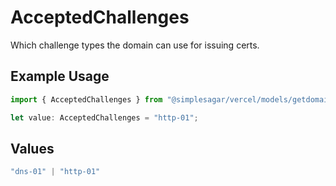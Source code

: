 # AcceptedChallenges

Which challenge types the domain can use for issuing certs.

## Example Usage

```typescript
import { AcceptedChallenges } from "@simplesagar/vercel/models/getdomainconfigop.js";

let value: AcceptedChallenges = "http-01";
```

## Values

```typescript
"dns-01" | "http-01"
```